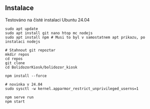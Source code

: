 



## Instalace 

Testováno na čisté instalaci Ubuntu 24.04
```
sudo apt update
sudo apt install git nano htop mc nodejs
sudo apt install npm # Musi to byl v samostatnem apt prikazu, po instalaci nodejs

# Stahnout git repoztar
mkdir repos
cd repos
git clone
cd BolidozorKiosk/bolidozor_kiosk

npm install --force

# novinka v 24.04
sudo sysctl -w kernel.apparmor_restrict_unprivileged_userns=1

npm serve run
npm start

```
